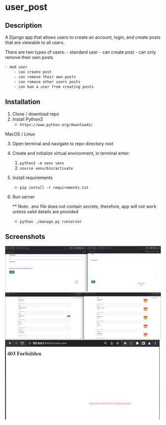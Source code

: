 # user_post

Description
---
A Django app that allows users to create an account, login, and create posts that are viewable to all users.

There are two types of users:
    - standard user
        - can create post
        - can only remove their own posts

    - mod user
        - can create post
        - can remove their own posts
        - can remove other users posts
        - can ban a user from creating posts

Installation
---

1. Clone / download repo
2. Install Python3
    - ```https://www.python.org/downloads/```

MacOS / Linux

3. Open terminal and navigate to repo directory root

4. Create and initialize virtual environment, in terminal enter:
    1. ```python3 -m venv venv```
    2. ```source venv/bin/activate```
5. Install requirements
    - ```pip install -r requirements.txt```
6. Run server

    ** Note: .env file does not contain secrets, therefore, app will not work unless valid details are provided <br>
    - ```python ./manage.py runserver```




Screenshots
---

![alt text](main_site/static/screenshots/screenshot-ui-1.png "Screenshot of UI-1")
![alt text](main_site/static/screenshots/screenshot-ui-2.png "Screenshot of UI-2")
![alt text](main_site/static/screenshots/screenshot-ui-3.png "Screenshot of UI-3")
